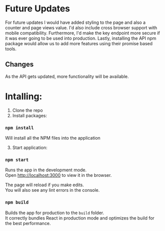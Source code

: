 # Future Updates

For future updates I would have added styling to the page and also a counter and page views value. I'd also include cross browser support with mobile compatibility. Furthermore, I'd make the key endpoint more secure if it was ever going to be used into production. Lastly, installing the API npm package would allow us to add more features using their promise based tools.

## Changes

As the API gets updated, more functionality will be available.

# Intalling:

1. Clone the repo
2. Install packages:

### `npm install`

Will install all the NPM files into the application

3. Start application:

### `npm start`

Runs the app in the development mode.\
Open [http://localhost:3000](http://localhost:3000) to view it in the browser.

The page will reload if you make edits.\
You will also see any lint errors in the console.

### `npm build`

Builds the app for production to the `build` folder.\
It correctly bundles React in production mode and optimizes the build for the best performance.
